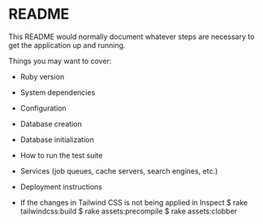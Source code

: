 # README

This README would normally document whatever steps are necessary to get the
application up and running.

Things you may want to cover:

* Ruby version

* System dependencies

* Configuration

* Database creation

* Database initialization

* How to run the test suite

* Services (job queues, cache servers, search engines, etc.)

* Deployment instructions

*  If the changes in Tailwind CSS is not being applied in Inspect
$ rake tailwindcss:build
$ rake assets:precompile
$ rake assets:clobber

